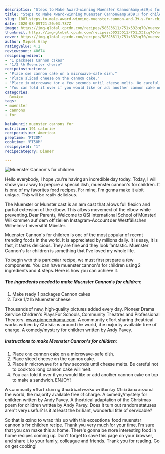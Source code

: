```yaml
---
description: "Steps to Make Award-winning Muenster Cannon&amp;#39;s for children"
title: "Steps to Make Award-winning Muenster Cannon&amp;#39;s for children"
slug: 1087-steps-to-make-award-winning-muenster-cannon-and-39-s-for-children
date: 2020-08-09T21:20:03.787Z
image: https://img-global.cpcdn.com/recipes/58513611/751x532cq70/muenster-cannons-for-children-recipe-main-photo.jpg
thumbnail: https://img-global.cpcdn.com/recipes/58513611/751x532cq70/muenster-cannons-for-children-recipe-main-photo.jpg
cover: https://img-global.cpcdn.com/recipes/58513611/751x532cq70/muenster-cannons-for-children-recipe-main-photo.jpg
author: Miguel Gray
ratingvalue: 4.2
reviewcount: 40674
recipeingredient:
- "1 packages Cannon cakes"
- "1/2 lb Muenster cheese"
recipeinstructions:
- "Place one cannon cake on a microwave-safe dish."
- "Place sliced cheese on the cannon cake."
- "Place in microwave for a few seconds until cheese melts. Be careful not to cook too long cannon cake will melt."
- "You can fold it over if you would like or add another cannon cake on top to make a sandwich. ENJOY!"
categories:
- Recipe
tags:
- muenster
- cannons
- for

katakunci: muenster cannons for 
nutrition: 191 calories
recipecuisine: American
preptime: "PT20M"
cooktime: "PT58M"
recipeyield: "1"
recipecategory: Dinner

---
```



![Muenster Cannon&#39;s for children](https://img-global.cpcdn.com/recipes/58513611/751x532cq70/muenster-cannons-for-children-recipe-main-photo.jpg)

Hello everybody, I hope you're having an incredible day today. Today, I will show you a way to prepare a special dish, muenster cannon&#39;s for children. It is one of my favorites food recipes. For mine, I'm gonna make it a bit unique. This will be really delicious.

The Muenster or Munster cast is an arm cast that allows full flexion and partial extension of the elbow. This allows movement of the elbow while preventing. Dear Parents, Welcome to QSI International School of Münster! Willkommen auf dem offiziellen Instagram-Account der Westfälischen Wilhelms-Universität Münster.

Muenster Cannon&#39;s for children is one of the most popular of recent trending foods in the world. It is appreciated by millions daily. It is easy, it is fast, it tastes delicious. They are fine and they look fantastic. Muenster Cannon&#39;s for children is something that I've loved my whole life.


To begin with this particular recipe, we must first prepare a few components. You can have muenster cannon&#39;s for children using 2 ingredients and 4 steps. Here is how you can achieve it.

<!--inarticleads1-->

##### The ingredients needed to make Muenster Cannon&#39;s for children:

1. Make ready 1 packages Cannon cakes
1. Take 1/2 lb Muenster cheese


Thousands of new, high-quality pictures added every day. Pioneer Drama Service Children&#39;s Plays For Schools, Community Theatres and Professional Theaters. www.pioneerdrama.com. A community effort sharing theatrical works written by Christians around the world, the majority available free of charge. A comedy/mystery for children written by Andy Pavey. 

<!--inarticleads2-->

##### Instructions to make Muenster Cannon&#39;s for children:

1. Place one cannon cake on a microwave-safe dish.
1. Place sliced cheese on the cannon cake.
1. Place in microwave for a few seconds until cheese melts. Be careful not to cook too long cannon cake will melt.
1. You can fold it over if you would like or add another cannon cake on top to make a sandwich. ENJOY!


A community effort sharing theatrical works written by Christians around the world, the majority available free of charge. A comedy/mystery for children written by Andy Pavey. A theatrical adaptation of the Christmas poem for children written by Andy Pavey. Does it turn out random statuses aren&#39;t very useful? Is it at least the brilliant, wonderful title of servicable? 

So that is going to wrap this up with this exceptional food muenster cannon&#39;s for children recipe. Thank you very much for your time. I'm sure that you can make this at home. There's gonna be more interesting food in home recipes coming up. Don't forget to save this page on your browser, and share it to your family, colleague and friends. Thank you for reading. Go on get cooking!
